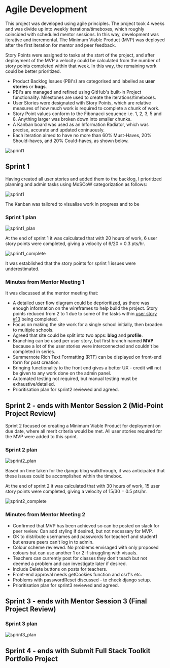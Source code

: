 # Agile Development

This project was developed using agile principles. The project took 4 weeks and was divide up into weekly iterations/timeboxes, which roughly coincided with scheduled mentor sessions. In this way, development was iterative and incremental. The Minimum Viable Product (MVP) was deployed after the first iteration for mentor and peer feedback.

Story Points were assigned to tasks at the start of the project, and after deployment of the MVP a velocity could be calculated from the number of story points completed within that week. In this way, the remaining work could be better prioritized.

- Product Backlog Issues (PBI's) are categorised and labelled as **user stories** or **bugs**.
- PBI's are managed and refined using GitHub's built-in Project functionality. Milestones are used to create the iterations/timeboxes.
- User Stories were designated with Story Points, which are relative measures of how much work is required to complete a chunk of work.
- Story Point values conform to the Fibonacci sequence i.e. 1, 2, 3, 5 and 8. Anything larger was broken down into smaller chunks.
- A Kanban board was used as an Information Radiator, which was precise, accurate and updated coninuously.
- Each iteration aimed to have no more than 60% Must-Haves, 20% Should-haves, and 20% Could-haves, as shown below.

![sprint1](/docs/sprints/distributing-priorities.png)

## Sprint 1

Having created all user stories and added them to the backlog, I prioritized planning and admin tasks using MoSCoW categorization as follows:

![sprint1](/docs/sprints/sprint1.png)

The Kanban was tailored to visualise work in progress and to be 

### Sprint 1 plan

![sprint1_plan](/docs/sprints/sprint1_plan.png)

At the end of sprint 1 it was calculated that with 20 hours of work, 6 user story points were completed, giving a velocity of 6/20 = 0.3 pts/hr.

![sprint1_complete](/docs/sprints/sprint1_complete.png)

It was established that the story points for sprint 1 issues were underestimated.

### Minutes from Mentor Meeting 1

It was discussed at the mentor meeting that:

- A detailed user flow diagram could be deprioritized, as there was enough information on the wireframes to help build the project. Story points reduced from 2 to 1 due to some of the tasks within [user story #13](https://github.com/alanjameschapman/whiteboard/issues/13) being completed.
- Focus on making the site work for a single school initially, then broaden to multiple schools.
- Agreed that site could be split into two apps: **blog** and **profile**.
- Branching can be used per user story, but first branch named **MVP** because a lot of the user stories were interconnected and couldn't be completed in series.
- Summernote Rich Text Formatting (RTF) can be displayed on front-end form for post creation.
- Bringing functionality to the front end gives a better UX - credit will not be given to any work done on the admin panel.
- Automated testing not required, but manual testing must be exhaustive/detailed.
- Prioritisation plan for sprint2 reviewed and agreed.

## Sprint 2 - ends with Mentor Session 2 (Mid-Point Project Review)

Sprint 2 focused on creating a Minimum Viable Product for deployment on due date, where all merit criteria would be met. All user stories required for the MVP were added to this sprint.

### Sprint 2 plan

![sprint2_plan](/docs/sprints/sprint2_plan.png)

Based on time taken for the django blog walkthrough, it was anticipated that these issues could be accomplished within the timebox.

At the end of sprint 2 it was calculated that with 30 hours of work, 15 user story points were completed, giving a velocity of 15/30 = 0.5 pts/hr.

![sprint2_complete](/docs/sprints/sprint2_complete.png)

### Minutes from Mentor Meeting 2

- Confirmed that MVP has been achieved so can be posted on slack for peer review. Can add styling if desired, but not necessary for MVP.
- OK to distribute usernames and passwords for teacher1 and student1 but ensure peers can't log in to admin.
- Colour scheme reviewed. No problems envisaged with only  proposed colours but can use another 1 or 2 if struggling with visuals.
- Teachers can currently post for classes they don't teach but not deemed a problem and can investigate later if desired.
- Include Delete buttons on posts for teachers.
- Front-end approval needs getCookies function and csrf's etc.
- Problems with passwordReset discussed - to check django setup.
- Prioritisation plan for sprint3 reviewed and agreed.

## Sprint 3 - ends with Mentor Session 3 (Final Project Review)

### Sprint 3 plan

![sprint3_plan](/docs/sprints/sprint3_plan.png)


## Sprint 4 - ends with Submit Full Stack Toolkit Portfolio Project

